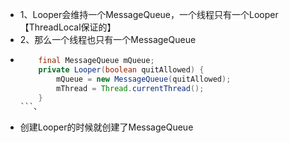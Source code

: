 - 1、Looper会维持一个MessageQueue，一个线程只有一个Looper【ThreadLocal保证的】
- 2、那么一个线程也只有一个MessageQueue
- ```java
      final MessageQueue mQueue;
      private Looper(boolean quitAllowed) {
          mQueue = new MessageQueue(quitAllowed);
          mThread = Thread.currentThread();
      }
  ```、
- 创建Looper的时候就创建了MessageQueue